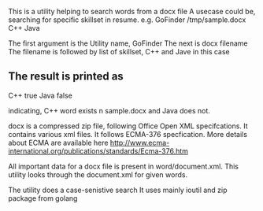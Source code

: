 This is a utility helping to search words from a docx file
A usecase could be, searching for specific skillset in resume.
e.g. GoFinder /tmp/sample.docx C++ Java

The first argument is the Utility name, GoFinder
The next is docx filename
The filename is followed by list of skillset, C++ and Jave in this case

The result is printed as
-------------------------------
C++ true
Java false

indicating, C++ word exists n sample.docx and Java does not.

docx is a compressed zip file, following Office Open XML specifcations.
It contains various xml files. It follows ECMA-376 specfication.
More details about ECMA are available here
http://www.ecma-international.org/publications/standards/Ecma-376.htm

All important data for a docx file is present in word/document.xml.
This utility looks through the document.xml for given words.

The utility does a case-senistive search
It uses mainly ioutil and zip package from golang
